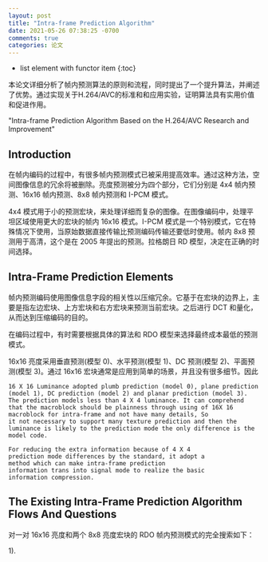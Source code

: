 ```yaml
---
layout: post
title: "Intra-frame Prediction Algorithm"
date: 2021-05-26 07:38:25 -0700
comments: true
categories: 论文
---
```


* list element with functor item
{:toc}

本论文详细分析了帧内预测算法的原则和流程，同时提出了一个提升算法，并阐述了优势。通过实现关于H.264/AVC的标准和和应用实验，证明算法具有实用价值和促进作用。

"Intra-frame Prediction Algorithm Based on the H.264/AVC Research and Improvement"

<!--more-->

## Introduction

在帧内编码的过程中，有很多帧内预测模式已被采用提高效率。通过这种方法，空间图像信息的冗余将被删除。亮度预测被分为四个部分，它们分别是 4x4 帧内预测、16x16 帧内预测、8x8 帧内预测和 I-PCM 模式。

4x4 模式用于小的预测宏块，来处理详细而复杂的图像。在图像编码中，处理平坦区域使用更大的宏块的帧内 16x16 模式。I-PCM 模式是一个特别模式，它在特殊情况下使用，当原始数据直接传输比预测编码传输还要低时使用。帧内 8x8 预测用于高清，这个是在 2005 年提出的预测。拉格朗日 RD 模型，决定在正确的时间选择。

## Intra-Frame Prediction Elements

帧内预测编码使用图像信息字段的相关性以压缩冗余。它基于在宏块的边界上，主要是指左边宏块、上方宏块和右方宏块来预测当前宏块。之后进行 DCT 和量化，从而达到压缩编码的目的。

在编码过程中，有时需要根据具体的算法和 RDO 模型来选择最终成本最低的预测模式。

16x16 亮度采用垂直预测(模型 0)、水平预测(模型 1)、DC 预测(模型 2)、平面预测(模型 3)。通过 16x16 宏块通常是应用到简单的场景，并且没有很多细节。因此
```
16 X 16 Luminance adopted plumb prediction (model 0), plane prediction (model 1), DC prediction (model 2) and planar prediction (model 3). The prediction models less than 4 X 4 luminance. It can comprehend that the macroblock should be plainness through using of 16X 16 macroblock for intra-frame and not have many details, So
it not necessary to support many texture prediction and then the luminance is likely to the prediction mode the only difference is the model code.

For reducing the extra information because of 4 X 4
prediction mode differences by the standard, it adopt a
method which can make intra-frame prediction
information trans into signal mode to realize the basic
information compression.
```

## The Existing Intra-Frame Prediction Algorithm Flows And Questions

对一对 16x16 亮度和两个 8x8 亮度宏块的 RDO 帧内预测模式的完全搜索如下：

1). 


